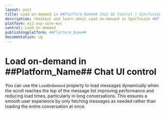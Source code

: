 ```yaml
---
layout: post
title: Load on-demand in ##Platform_Name## Chat UI Control | Syncfusion
description: Checkout and learn about Load on-demand in Syncfusion ##Platform_Name## Chat UI control of Syncfusion Essential JS 2 and more.
platform: ej2-asp-core-mvc
control: Load on-demand
publishingplatform: ##Platform_Name##
documentation: ug
---
```


# Load on-demand in ##Platform_Name## Chat UI control

You can use the `LoadOnDemand` property to load messages dynamically when the scroll reaches the top of the message list improving performance and reducing load times, particularly in long conversations. This ensures a smooth user experience by only fetching messages as needed rather than loading the entire conversation at once.
